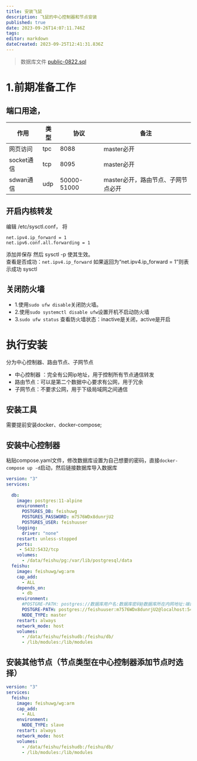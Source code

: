 ```yaml
---
title: 安装飞鼠
description: 飞鼠的中心控制器和节点安装
published: true
date: 2023-09-26T14:07:11.746Z
tags: 
editor: markdown
dateCreated: 2023-09-25T12:41:31.836Z
---
```


> 数据库文件 [public-0822.sql](/安装入门/安装飞鼠/public-0822.sql "数据库文件")

# 1.前期准备工作
## 端口用途，
| 作用 | 类型 | 协议 | 备注 |
| --- | --- | --- | --- |
|网页访问     |  tpc | 8088        | master必开 |
|socket通信  |	tcp	| 8095        | master必开 |
|sdwan通信   |	udp	| 50000-51000 | master必开，路由节点、子网节点必开|

## 开启内核转发
编辑 /etc/sysctl.conf， 将
```
net.ipv4.ip_forward = 1  
net.ipv6.conf.all.forwarding = 1
```
添加并保存 然后 sysctl -p 使其生效。  
查看是否成功：`net.ipv4.ip_forward`
如果返回为“net.ipv4.ip_forward = 1”则表示成功 sysctl 
## 关闭防火墙
- 1.使用`sudo ufw disable`关闭防火墙。
- 2.使用`sudo systemctl disable ufw`设置开机不启动防火墙
- 3.`sudo ufw status` 查看防火墙状态：inactive是关闭，active是开启

# 执行安装
分为中心控制器、路由节点、子网节点
- 中心控制器 ：完全有公网ip地址，用于控制所有节点通信转发
- 路由节点：可以是第二个数据中心要求有公网，用于冗余
- 子网节点：不要求公网，用于下级局域网之间通信
## 安装工具
需要提前安装docker、docker-compose;
## 安装中心控制器
粘贴compose.yaml文件，修改数据库设置为自己想要的密码，直接`docker-compose up -d`启动，然后链接数据库导入数据库
```yaml
version: "3"
services:
 
  db:
    image: postgres:11-alpine
    environment:
      POSTGRES_DB: feishuwg
      POSTGRES_PASSWORD: m7576WDx8dunrjU2
      POSTGRES_USER: feishuuser
    logging:
      driver: "none"
    restart: unless-stopped
    ports:
     - 5432:5432/tcp 
    volumes:
      - /data/feishu/pg:/var/lib/postgresql/data
  feishu:
    image: feishuwg/wg:arm
    cap_add:
      - ALL
    depends_on:
      - db
    environment:
      #POSTGRE-PATH: postgres://数据库用户名:数据库密码@数据库所在内网地址:端口/库
      POSTGRE-PATH: postgres://feishuuser:m7576WDx8dunrjU2@localhost:5432/feishuwg
      NODE_TYPE: master
    restart: always
    network_mode: host
    volumes:
      - /data/feishu/feishudb:/feishu/db/
      - /lib/modules:/lib/modules
```
## 安装其他节点（节点类型在中心控制器添加节点时选择）
```yaml
version: "3"
services:
  feishu:
    image: feishuwg/wg:arm
    cap_add:
      - ALL
    environment:
      NODE_TYPE: slave
    restart: always
    network_mode: host
    volumes:
      - /data/feishu/feishudb:/feishu/db/
      - /lib/modules:/lib/modules
```